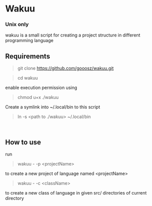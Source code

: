 # Wakuu
### Unix only

wakuu is a small script for creating a project structure in different programming language <br />


## Requirements

> git clone https://github.com/gooosz/wakuu.git

> cd wakuu

enable execution permission using <br />

> chmod u+x ./wakuu

Create a symlink into ~/.local/bin to this script <br />

> ln -s <path to ./wakuu> ~/.local/bin

<br />

## How to use

run

> wakuu -<lang> -p \<projectName>
  
to create a new project of language <lang> named \<projectName>
<br />

> wakuu -<lang> -c \<className>			

to create a new class of language <lang> in given src/ directories of current directory
<br />
